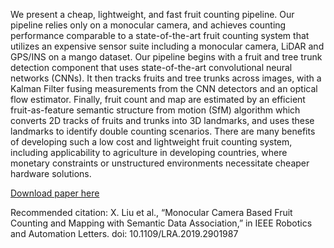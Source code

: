 <p>We present a cheap, lightweight, and fast fruit counting pipeline. Our pipeline relies only on a monocular camera, and achieves counting performance comparable to a state-of-the-art fruit counting system that utilizes an expensive sensor suite including a monocular camera, LiDAR and GPS/INS on a mango dataset. Our pipeline begins with a fruit and tree trunk detection component that uses state-of-the-art convolutional neural networks (CNNs). It then tracks fruits and tree trunks across images, with a Kalman Filter fusing measurements from the CNN detectors and an optical flow estimator. Finally, fruit count and map are estimated by an efficient fruit-as-feature semantic structure from motion (SfM) algorithm which converts 2D tracks of fruits and trunks into 3D landmarks, and uses these landmarks to identify double counting scenarios. There are many benefits of developing such a low cost and lightweight fruit counting system, including applicability to agriculture in developing countries, where monetary constraints or unstructured environments necessitate cheaper hardware solutions.</p>

<p><a href="https://ieeexplore.ieee.org/document/8653965/">Download paper here</a></p>

<p>Recommended citation: X. Liu et al., “Monocular Camera Based Fruit Counting and Mapping with Semantic Data Association,” in IEEE Robotics and Automation Letters.
doi: 10.1109/LRA.2019.2901987</p>
